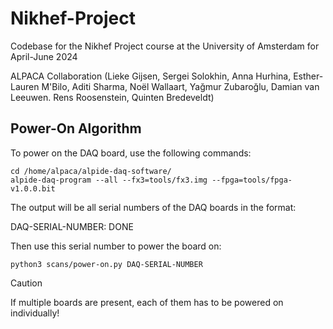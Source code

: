 # Nikhef-Project
Codebase for the Nikhef Project course at the University of Amsterdam for April-June 2024

ALPACA Collaboration (Lieke Gijsen, Sergei Solokhin, Anna Hurhina, Esther-Lauren M'Bilo, Aditi Sharma, Noël Wallaart, Yağmur Zubaroğlu, Damian van Leeuwen. Rens Roosenstein, Quinten Bredeveldt)

## Power-On Algorithm 

To power on the DAQ board, use the following commands:

```
cd /home/alpaca/alpide-daq-software/
alpide-daq-program --all --fx3=tools/fx3.img --fpga=tools/fpga-v1.0.0.bit
```

The output will be all serial numbers of the DAQ boards in the format: 

DAQ-SERIAL-NUMBER: DONE

Then use this serial number to power the board on:
```
python3 scans/power-on.py DAQ-SERIAL-NUMBER
```
>[!CAUTION]
>If multiple boards are present, each of them has to be powered on individually!
